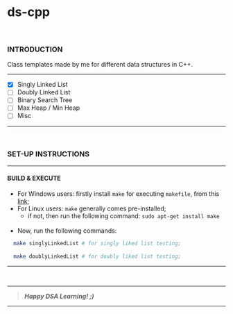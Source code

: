 # ds-cpp

</br>


### INTRODUCTION

Class templates made by me for different data structures in C++.

___

- [x] Singly Linked List
- [ ] Doubly Linked List
- [ ] Binary Search Tree
- [ ] Max Heap / Min Heap
- [ ] Misc

___

</br>

### SET-UP INSTRUCTIONS
___
#### BUILD & EXECUTE
- For Windows users: firstly install ` make ` for executing ` makefile `, from this [link](https://stackoverflow.com/questions/32127524/how-to-install-and-use-make-in-windows);
- For Linux users: ` make ` generally comes pre-installed;
   - if not, then run the following command: ` sudo apt-get install make `
   <br>
- Now, run the following commands:
```bash
  make singlyLinkedList # for singly liked list testing;
  
  make doublyLinkedList # for doubly liked list testing;
```
___

</br>

___
> **_Happy DSA Learning! ;)_**
___
